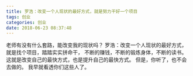 ```yaml
---
title: 罗浩：改变一个人现状的最好方式，就是努力干好一个项目
tags: 创业
categories: 创业
date: 2018-06-23 08:37:48
---
```


老师有没有什么套路，能改变我的现状吗？
罗浩：改变一个人现状的最好方式，就是找个项目，踏踏实实拼命干，
不断的赚钱，不断的锻炼身体，不断的读书。
这就是改变自己的最快方式，也是提升自己的最快方式。
但是，你听了，也不会去做的。
我早就看透你们这些人了。